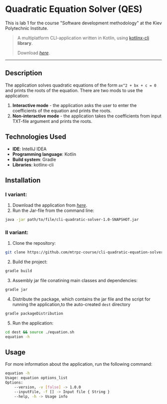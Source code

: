 # Quadratic Equation Solver (QES)
This is lab 1 for the course "Software development methodology" at the Kiev Polytechnic Institute.
> A multiplatform CLI-application written in Kotlin, using [kotlinx-cli](https://github.com/Kotlin/kotlinx-cli) **library**.
>
> Download [_here_]().
-------------------------------
## Description
The application solves quadratic equations of the form `ax^2 + bx + c = 0` and prints the roots of the equation.
There are two mods to use the application:
1. **Interactive mode** - the application asks the user to enter the coefficients of the equation and prints the roots.
2. **Non-interactive mode** - the application takes the coefficients from input TXT-file argument and prints the roots.

## Technologies Used
- **IDE**: IntelliJ IDEA
- **Programming language**: Kotlin
- **Build system**: Gradle
- **Libraries**: kotlinx-cli

## Installation
### I variant:
1. Download the application from [_here_]().
2. Run the Jar-file from the command line:
```bash
java -jar path/to/file/cli-quadratic-solver-1.0-SNAPSHOT.jar
```
### II variant:
1. Clone the repository:
```bash
git clone https://github.com/mtrpz-course/cli-quadratic-equation-solver.git
```
2. Build the project:
```bash
gradle build
```
3. Assembly jar file conatining main classes and dependencies:
```bash
gradle jar
```
4. Distribute the package, which contains the jar file and the script for running the application,to the auto-created `dest` directory
```bash
gradle packageDistribution
```
5. Run the application:
```bash
cd dest && source ./equation.sh
equation -h
```

## Usage
For more information about the application, run the following command:
```bash
equation -h
Usage: equation options_list
Options: 
    --version, -v [false] -> 1.0.0 
    --inputFile, -f [] -> Input file { String }
    --help, -h -> Usage info 

```
